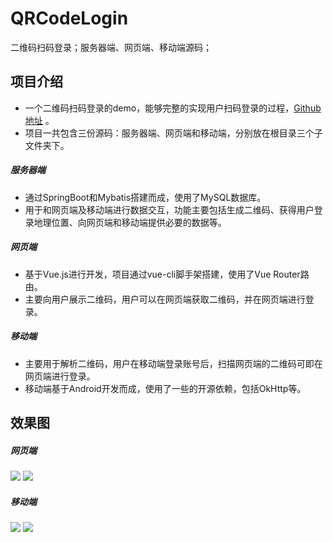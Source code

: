 # QRCodeLogin
二维码扫码登录；服务器端、网页端、移动端源码；
## 项目介绍
- 一个二维码扫码登录的demo，能够完整的实现用户扫码登录的过程，[Github地址](https://github.com/HeyJC/QRCodeLogin)
。
- 项目一共包含三份源码：服务器端、网页端和移动端，分别放在根目录三个子文件夹下。
##### 服务器端
- 通过SpringBoot和Mybatis搭建而成，使用了MySQL数据库。
- 用于和网页端及移动端进行数据交互，功能主要包括生成二维码、获得用户登录地理位置、向网页端和移动端提供必要的数据等。
##### 网页端
- 基于Vue.js进行开发，项目通过vue-cli脚手架搭建，使用了Vue Router路由。
- 主要向用户展示二维码，用户可以在网页端获取二维码，并在网页端进行登录。
##### 移动端
- 主要用于解析二维码，用户在移动端登录账号后，扫描网页端的二维码可即在网页端进行登录。
- 移动端基于Android开发而成，使用了一些的开源依赖，包括OkHttp等。
## 效果图
##### 网页端
![](https://upload-images.jianshu.io/upload_images/15955542-2d7e66b3bd66e932.PNG?imageMogr2/auto-orient/strip%7CimageView2/2/w/1240)
![](https://upload-images.jianshu.io/upload_images/15955542-0f08978967ec2388.PNG?imageMogr2/auto-orient/strip%7CimageView2/2/w/1240)
##### 移动端
![](https://upload-images.jianshu.io/upload_images/15955542-e75cb7be9c69c911.png?imageMogr2/auto-orient/strip%7CimageView2/2/w/1240)
![](https://upload-images.jianshu.io/upload_images/15955542-1aa884269d0fa3aa.png?imageMogr2/auto-orient/strip%7CimageView2/2/w/1240)



